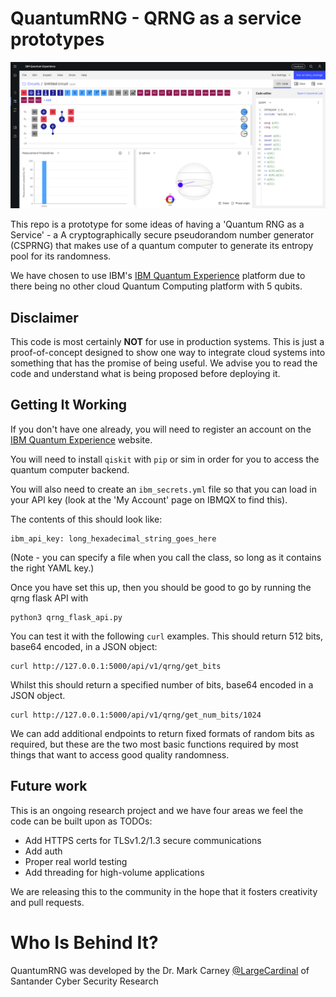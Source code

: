 # QuantumRNG - QRNG as a service prototypes

![QRNG](QRNG.png)

This repo is a prototype for some ideas of having a 'Quantum RNG as a Service' - a A cryptographically secure pseudorandom number generator (CSPRNG) that makes use of a quantum computer to generate its entropy pool for its randomness. 

We have chosen to use IBM's [IBM Quantum Experience](https://quantum-computing.ibm.com/) platform due to there being no other cloud Quantum Computing platform with 5 qubits.

## Disclaimer

This code is most certainly **NOT** for use in production systems. This is just a proof-of-concept designed to show one way to integrate cloud systems into something that has the promise of being useful. We advise you to read the code and understand what is being proposed before deploying it. 

## Getting It Working

If you don't have one already, you will need to register an account on the [IBM Quantum Experience](https://quantum-computing.ibm.com/) website. 

You will need to install `qiskit` with `pip` or sim in order for you to access the quantum computer backend. 

You will also need to create an `ibm_secrets.yml` file so that you can load in your API key (look at the 'My Account' page on IBMQX to find this).

The contents of this should look like:
```
ibm_api_key: long_hexadecimal_string_goes_here
```

(Note - you can specify a file when you call the class, so long as it contains the right YAML key.)

Once you have set this up, then you should be good to go by running the qrng flask API with
```
python3 qrng_flask_api.py
```

You can test it with the following `curl` examples. This should return 512 bits, base64 encoded, in a JSON object:
```
curl http://127.0.0.1:5000/api/v1/qrng/get_bits
```
Whilst this should return a specified number of bits, base64 encoded in a JSON object. 
```
curl http://127.0.0.1:5000/api/v1/qrng/get_num_bits/1024
```

We can add additional endpoints to return fixed formats of random bits as required, but these are the two most basic functions required by most things that want to access good quality randomness.

## Future work 

This is an ongoing research project and we have four areas we feel the code can be built upon as TODOs:
 * Add HTTPS certs for TLSv1.2/1.3 secure communications
 * Add auth
 * Proper real world testing
 * Add threading for high-volume applications

We are releasing this to the community in the hope that it fosters creativity and pull requests. 

# Who Is Behind It?

QuantumRNG was developed by the Dr. Mark Carney [@LargeCardinal](https://twitter.com/LargeCardinal) of Santander Cyber Security Research 

